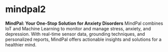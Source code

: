 # mindpal2
**MindPal: Your One-Stop Solution for Anxiety Disorders**   MindPal combines IoT and Machine Learning to monitor and manage stress, anxiety, and depression. With real-time sensor data, grounding techniques, and personalized reports, MindPal offers actionable insights and solutions for a healthier mind.
